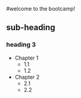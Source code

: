 #welcome to the bootcamp!

## sub-heading
### heading 3
- Chapter 1
  - 1.1
  - 1.2
- Chapter 2
  - 2.1
  - 2.2